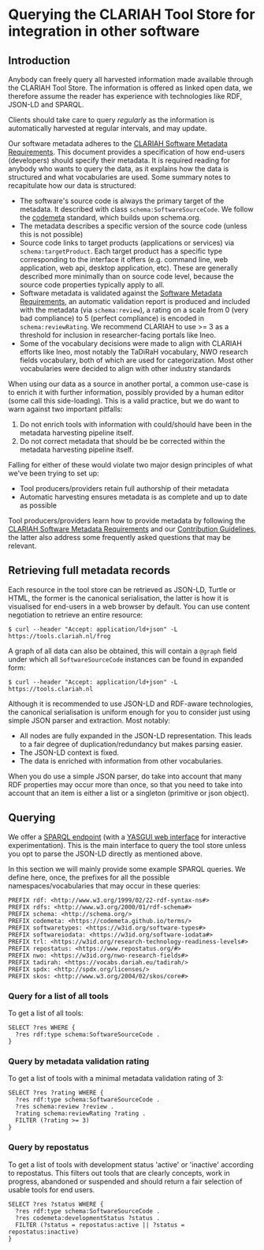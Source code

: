 # Querying the CLARIAH Tool Store for integration in other software

## Introduction

Anybody can freely query all harvested information made available through the CLARIAH Tool Store.
The information is offered as linked open data, we therefore assume the reader has experience with
technologies like RDF, JSON-LD and SPARQL.

Clients should take care to query *regularly* as the information is automatically harvested at
regular intervals, and may update.

Our software metadata adheres to the [CLARIAH Software Metadata
Requirements](https://github.com/CLARIAH/clariah-plus/blob/main/requirements/software-metadata-requirements.md).
This document provides a specification of how end-users (developers) should specify their metadata.
It is required reading for anybody who wants to query the data, as it explains how the data is
structured and what vocabularies are used. Some summary notes to recapitulate how our data is
structured:

* The software's source code is always the primary target of the metadata. It described with class
  `schema:SoftwareSourceCode`. We follow the [codemeta](https://codemeta.github.io) standard, which
  builds upon schema.org.
* The metadata describes a specific version of the source code (unless this is not possible)
* Source code links to target products (applications or services) via `schema:targetProduct`. Each
  target product has a specific type corresponding to the interface it offers (e.g. command line,
  web application, web api, desktop application, etc). These are generally described more minimally
  than on source code level, because the source code properties typically apply to all.
* Software metadata is validated against the [Software Metadata Requirements](https://github.com/CLARIAH/clariah-plus/blob/main/requirements/software-metadata-requirements.md), an automatic validation
  report is produced and included with the metadata (via `schema:review`), a rating on a scale
  from 0 (very bad compliance) to 5 (perfect compliance) is encoded in `schema:reviewRating`. We
  recommend CLARIAH to use >= 3 as a threshold for inclusion in researcher-facing portals like Ineo.
* Some of the vocabulary decisions were made to align with CLARIAH efforts like Ineo, most notably
  the TaDiRaH vocabulary, NWO research fields vocabulary, both of which are used for categorization.
  Most other vocabularies were decided to align with other industry standards

When using our data as a source in another portal, a common use-case is to enrich it with further
information, possibly provided by a human editor (some call this side-loading). This is a valid
practice, but we do want to warn against two important pitfalls:

1. Do not enrich tools with information with could/should have been in the metadata harvesting pipeline itself. 
2. Do not correct metadata that should be be corrected within the metadata harvesting pipeline itself.

Falling for either of these would violate two major design principles of what we've been trying to set up:

* Tool producers/providers retain full authorship of their metadata
* Automatic harvesting ensures metadata is as complete and up to date as possible

Tool producers/providers learn how to provide metadata by following the [CLARIAH Software Metadata
Requirements](https://github.com/CLARIAH/clariah-plus/blob/main/requirements/software-metadata-requirements.md)
and our [Contribution
Guidelines](https://github.com/CLARIAH/tool-discovery/blob/master/CONTRIBUTING.md), the latter also
address some frequently asked questions that may be relevant.

## Retrieving full metadata records

Each resource in the tool store can be retrieved as JSON-LD, Turtle or HTML, the former is the
canonical serialisation, the latter is how it is visualised for end-users in a web browser by
default. You can use content negotiation to retrieve an entire resource:

```
$ curl --header "Accept: application/ld+json" -L https://tools.clariah.nl/frog
```

A graph of all data can also be obtained, this will contain a `@graph` field under which all
`SoftwareSourceCode` instances can be found in expanded form:

```
$ curl --header "Accept: application/ld+json" -L https://tools.clariah.nl
```

Although it is recommended to use JSON-LD and RDF-aware technologies, the canonical serialisation is
uniform enough for you to consider just using simple JSON parser and extraction. Most notably:

* All nodes are fully expanded in the JSON-LD representation. This leads to a fair degree of duplication/redundancy but makes parsing easier.
* The JSON-LD context is fixed.
* The data is enriched with information from other vocabularies. 

When you do use a simple JSON parser, do take into account that many RDF properties may occur more
than once, so that you need to take into account that an item is either a list or a singleton
(primitive or json object).

## Querying

We offer a [SPARQL endpoint](https://tools.clariah.nl/api/sparql) (with a [YASGUI web
interface](https://tools.clariah.nl/api/) for interactive experimentation). This is the main
interface to query the tool store unless you opt to parse the JSON-LD directly as mentioned above.

In this section we will mainly provide some example SPARQL queries. We define here, once, the
prefixes for all the possible namespaces/vocabularies that may occur in these queries:

```sparql
PREFIX rdf: <http://www.w3.org/1999/02/22-rdf-syntax-ns#>
PREFIX rdfs: <http://www.w3.org/2000/01/rdf-schema#>
PREFIX schema: <http://schema.org/>
PREFIX codemeta: <https://codemeta.github.io/terms/>
PREFIX softwaretypes: <https://w3id.org/software-types#>
PREFIX softwareiodata: <https://w3id.org/software-iodata#>
PREFIX trl: <https://w3id.org/research-technology-readiness-levels#>
PREFIX repostatus: <https://www.repostatus.org/#>
PREFIX nwo: <https://w3id.org/nwo-research-fields#>
PREFIX tadirah: <https://vocabs.dariah.eu/tadirah/>
PREFIX spdx: <http://spdx.org/licenses/>
PREFIX skos: <http://www.w3.org/2004/02/skos/core#>
```

### Query for a list of all tools

To get a list of all tools:

```sparql
SELECT ?res WHERE {
  ?res rdf:type schema:SoftwareSourceCode .
} 
```

### Query by metadata validation rating 

To get a list of tools with a minimal metadata validation rating of 3:

```sparql
SELECT ?res ?rating WHERE {
  ?res rdf:type schema:SoftwareSourceCode .
  ?res schema:review ?review .
  ?rating schema:reviewRating ?rating .
  FILTER (?rating >= 3)
} 
```

### Query by repostatus

To get a list of tools with development status 'active' or 'inactive' according to repostatus. This
filters out tools that are clearly concepts, work in progress, abandoned or suspended and should return a fair selection of usable
tools for end users.

```sparql
SELECT ?res ?status WHERE {
  ?res rdf:type schema:SoftwareSourceCode .
  ?res codemeta:developmentStatus ?status .
  FILTER (?status = repostatus:active || ?status = repostatus:inactive) 
} 
```

